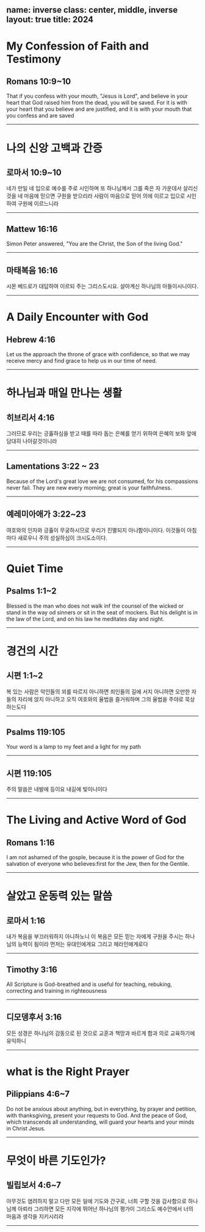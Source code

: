 name: inverse
class: center, middle, inverse
layout: true
title: 2024
---

# My Confession of Faith and Testimony

## Romans 10:9~10

That if you confess with your mouth, "Jesus is Lord", and believe in your heart that God raised him from the dead, you will be saved. For it is with your heart
that you believe and are justified, and it is with your mouth that you confess and are saved

---

# 나의 신앙 고백과 간증

## 로마서 10:9~10

네가 만일 네 입으로 예수를 주로 시인하며 또 하나님께서 그를 죽은 자 가운데서 살리신 것을
네 마음에 믿으면 구원을 받으리라 사람이 마음으로 믿어 의에 이르고 입으로 시인하여 구원에
이르느니라

---

## Mattew 16:16

Simon Peter answered, "You are the Christ, the Son of the living God."

---

## 마태복음 16:16

시몬 베드로가 대답하여 이르되 주는 그리스도시요. 살아계신 하나님의 아들이시니이다.

---

# A Daily Encounter with God

## Hebrew 4:16

Let us the approach the throne of grace with confidence, so that we may receive mercy and find grace to help us in our time of need.

---

# 하나님과 매일 만나는 생활

## 히브리서 4:16

그러므로 우리는 긍휼하심을 받고 때를 따라 돕는 은혜를 얻기 위하여 은혜의 보좌 앞에 담대히 나아갈것이니라

---

## Lamentations 3:22 ~ 23

Because of the Lord's great love we are not consumed, for his compassions never fail.
They are new every morning; great is your faithfulness.

---

## 예레미아애가 3:22~23

여호와의 인자와 긍휼이 무궁하시므로 우리가 진멸되지 아니함이니이다.
이것들이 아침마다 새로우니 주의 성실하심이 크시도소이다.

---

# Quiet Time

## Psalms 1:1~2

Blessed is the man who does not walk inf the counsel of the wicked or stand in the way od sinners or sit in the seat of mockers. But his delight is in the law of the Lord, and on his law he meditates day and night.

---

# 경건의 시간

## 시편 1:1~2

복 있는 사람은 악인들의 꾀를 따르지 아니하면 죄인들의 길에 서지 아니하면 오만한 자들의 자리에 앉지 아니하고 오직 여호와의 율법을 즐거워하며 그의 율법을 주야로 묵상하는도다

---

## Psalms 119:105

Your word is a lamp to my feet and a light for my path

---

## 시편 119:105

주의 말씀은 내발에 등이요 내길에 빛이니이다

---

# The Living and Active Word of God

## Romans 1:16

I am not ashamed of the gosple, because it is the power of God for the salvation of everyone who believes:first for the Jew, then for the Gentile.

---

# 살았고 운동력 있는 말씀

## 로마서 1:16

내가 복음을 부끄러워하지 아니하노니 이 복음은 모든 믿는 자에게 구원을 주시는 하나님의 능력이 됨이라 먼저는 유대인에게요 그리고 헤라인에게로다

---

## Timothy 3:16

All Scripture is God-breathed and is useful for teaching, rebuking, correcting and training in righteousness

---

## 디모뎅후서 3:16

모든 성경은 하나님의 감동으로 된 것으로 교훈과 책망과 바르게 함과 의로 교육하기에 유익하니

---

# what is the Right Prayer

## Pilippians 4:6~7

Do not be anxious about anything, but in everything, by prayer and petition, with thanksgiving, present your requests to God. And the peace of God, which transcends all understanding, will guard your hearts and your minds in Christ Jesus.

---

# 무엇이 바른 기도인가?

## 빌립보서 4:6~7

아무것도 염려하지 말고 다만 모든 일에 기도와 간구로, 너희 구할 것을 감사함으로 하나님께 아뢰라 그리하면 모든 지각에 뛰어난 하나님의 평가이 그리스도 예수안에서 너의 마음과 생각을 지키시리라

---
